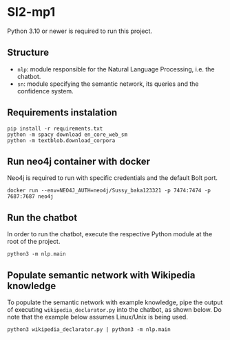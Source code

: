 # SI2-mp1

Python 3.10 or newer is required to run this project.

## Structure

- `nlp`: module responsible for the Natural Language Processing, i.e. the chatbot.
- `sn`: module specifying the semantic network, its queries and the confidence system.

## Requirements instalation

```
pip install -r requirements.txt
python -m spacy download en_core_web_sm
python -m textblob.download_corpora
```

## Run neo4j container with docker

Neo4j is required to run with specific credentials and the default Bolt port.

```
docker run --env=NEO4J_AUTH=neo4j/Sussy_baka123321 -p 7474:7474 -p 7687:7687 neo4j
```

## Run the chatbot

In order to run the chatbot, execute the respective Python module at the root of the project.

```
python3 -m nlp.main
```

## Populate semantic network with Wikipedia knowledge

To populate the semantic network with example knowledge, pipe the output of executing `wikipedia_declarator.py` into the chatbot, as shown below.
Do note that the example below assumes Linux/Unix is being used.

```
python3 wikipedia_declarator.py | python3 -m nlp.main
```